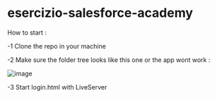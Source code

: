 # esercizio-salesforce-academy

How to start :

-1 Clone the repo in your machine

-2 Make sure the folder tree looks like this one or the app wont work : 

  ![image](https://user-images.githubusercontent.com/104211196/201534178-548d7e0f-46ef-4b1f-8928-01abb2f63f4a.png)

 -3 Start login.html with LiveServer 
